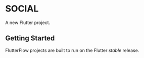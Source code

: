 # SOCIAL

A new Flutter project.

## Getting Started

FlutterFlow projects are built to run on the Flutter _stable_ release.
